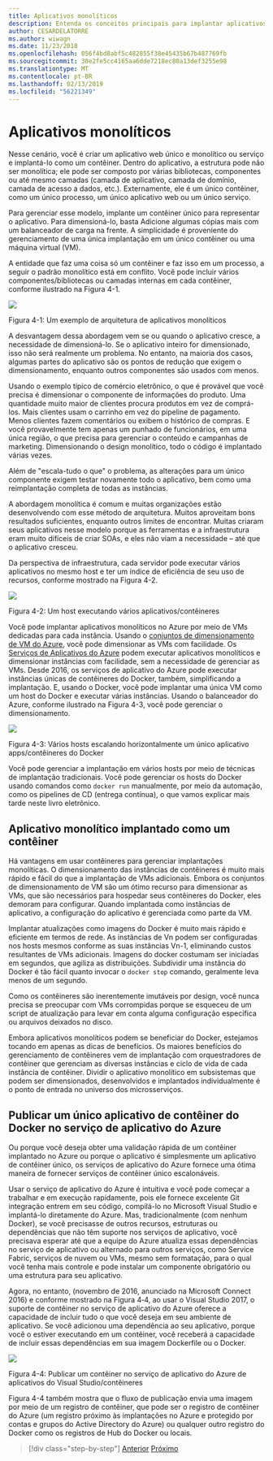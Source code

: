 ```yaml
---
title: Aplicativos monolíticos
description: Entenda os conceitos principais para implantar aplicativos monolíticos em contêineres.
author: CESARDELATORRE
ms.author: wiwagn
ms.date: 11/23/2018
ms.openlocfilehash: 056f4bd8abf5c482855f38e45435b67b487769fb
ms.sourcegitcommit: 30e2fe5cc4165aa6dde7218ec80a13def3255e98
ms.translationtype: MT
ms.contentlocale: pt-BR
ms.lasthandoff: 02/13/2019
ms.locfileid: "56221349"
---
```

# <a name="monolithic-applications"></a>Aplicativos monolíticos

Nesse cenário, você é criar um aplicativo web único e monolítico ou serviço e implantá-lo como um contêiner. Dentro do aplicativo, a estrutura pode não ser monolítica; ele pode ser composto por várias bibliotecas, componentes ou até mesmo camadas (camada de aplicativo, camada de domínio, camada de acesso a dados, etc.). Externamente, ele é um único contêiner, como um único processo, um único aplicativo web ou um único serviço.

Para gerenciar esse modelo, implante um contêiner único para representar o aplicativo. Para dimensioná-lo, basta Adicione algumas cópias mais com um balanceador de carga na frente. A simplicidade é proveniente do gerenciamento de uma única implantação em um único contêiner ou uma máquina virtual (VM).

A entidade que faz uma coisa só um contêiner e faz isso em um processo, a seguir o padrão monolítico está em conflito. Você pode incluir vários componentes/bibliotecas ou camadas internas em cada contêiner, conforme ilustrado na Figura 4-1.

![](./media/image1.png)

Figura 4-1: Um exemplo de arquitetura de aplicativos monolíticos

A desvantagem dessa abordagem vem se ou quando o aplicativo cresce, a necessidade de dimensioná-lo. Se o aplicativo inteiro for dimensionado, isso não será realmente um problema. No entanto, na maioria dos casos, algumas partes do aplicativo são os pontos de redução que exigem o dimensionamento, enquanto outros componentes são usados com menos.

Usando o exemplo típico de comércio eletrônico, o que é provável que você precisa é dimensionar o componente de informações do produto. Uma quantidade muito maior de clientes procura produtos em vez de comprá-los. Mais clientes usam o carrinho em vez do pipeline de pagamento. Menos clientes fazem comentários ou exibem o histórico de compras. E você provavelmente tem apenas um punhado de funcionários, em uma única região, o que precisa para gerenciar o conteúdo e campanhas de marketing. Dimensionando o design monolítico, todo o código é implantado várias vezes.

Além de "escala-tudo o que" o problema, as alterações para um único componente exigem testar novamente todo o aplicativo, bem como uma reimplantação completa de todas as instâncias.

A abordagem monolítica é comum e muitas organizações estão desenvolvendo com esse método de arquitetura. Muitos aproveitam bons resultados suficientes, enquanto outros limites de encontrar. Muitas criaram seus aplicativos nesse modelo porque as ferramentas e a infraestrutura eram muito difíceis de criar SOAs, e eles não viam a necessidade – até que o aplicativo cresceu.

Da perspectiva de infraestrutura, cada servidor pode executar vários aplicativos no mesmo host e ter um índice de eficiência de seu uso de recursos, conforme mostrado na Figura 4-2.

![](./media/image2.png)

Figura 4-2: Um host executando vários aplicativos/contêineres

Você pode implantar aplicativos monolíticos no Azure por meio de VMs dedicadas para cada instância. Usando o [conjuntos de dimensionamento de VM do Azure](https://docs.microsoft.com/azure/virtual-machine-scale-sets/), você pode dimensionar as VMs com facilidade. Os [Serviços de Aplicativos do Azure](https://azure.microsoft.com/services/app-service/) podem executar aplicativos monolíticos e dimensionar instâncias com facilidade, sem a necessidade de gerenciar as VMs. Desde 2016, os serviços de aplicativo do Azure pode executar instâncias únicas de contêineres do Docker, também, simplificando a implantação. E, usando o Docker, você pode implantar uma única VM como um host do Docker e executar várias instâncias. Usando o balanceador do Azure, conforme ilustrado na Figura 4-3, você pode gerenciar o dimensionamento.

![](./media/image3.png)

Figura 4-3: Vários hosts escalando horizontalmente um único aplicativo apps/contêineres do Docker

Você pode gerenciar a implantação em vários hosts por meio de técnicas de implantação tradicionais. Você pode gerenciar os hosts do Docker usando comandos como `docker run` manualmente, por meio da automação, como os pipelines de CD (entrega contínua), o que vamos explicar mais tarde neste livro eletrônico.

## <a name="monolithic-application-deployed-as-a-container"></a>Aplicativo monolítico implantado como um contêiner

Há vantagens em usar contêineres para gerenciar implantações monolíticas. O dimensionamento das instâncias de contêineres é muito mais rápido e fácil do que a implantação de VMs adicionais. Embora os conjuntos de dimensionamento de VM são um ótimo recurso para dimensionar as VMs, que são necessários para hospedar seus contêineres do Docker, eles demoram para configurar. Quando implantada como instâncias de aplicativo, a configuração do aplicativo é gerenciada como parte da VM.

Implantar atualizações como imagens do Docker é muito mais rápido e eficiente em termos de rede. As instâncias de Vn podem ser configuradas nos hosts mesmos conforme as suas instâncias Vn-1, eliminando custos resultantes de VMs adicionais. Imagens do docker costumam ser iniciadas em segundos, que agiliza as distribuições. Subdividir uma instância do Docker é tão fácil quanto invocar o `docker stop` comando, geralmente leva menos de um segundo.

Como os contêineres são inerentemente imutáveis por design, você nunca precisa se preocupar com VMs corrompidas porque se esqueceu de um script de atualização para levar em conta alguma configuração específica ou arquivos deixados no disco.

Embora aplicativos monolíticos podem se beneficiar do Docker, estejamos tocando em apenas as dicas de benefícios. Os maiores benefícios do gerenciamento de contêineres vem de implantação com orquestradores de contêiner que gerenciam as diversas instâncias e ciclo de vida de cada instância de contêiner. Dividir o aplicativo monolítico em subsistemas que podem ser dimensionados, desenvolvidos e implantados individualmente é o ponto de entrada no universo dos microsserviços.

## <a name="publishing-a-single-docker-container-app-to-azure-app-service"></a>Publicar um único aplicativo de contêiner do Docker no serviço de aplicativo do Azure

Ou porque você deseja obter uma validação rápida de um contêiner implantado no Azure ou porque o aplicativo é simplesmente um aplicativo de contêiner único, os serviços de aplicativo do Azure fornece uma ótima maneira de fornecer serviços de contêiner único escalonáveis.

Usar o serviço de aplicativo do Azure é intuitiva e você pode começar a trabalhar e em execução rapidamente, pois ele fornece excelente Git integração entrem em seu código, compilá-lo no Microsoft Visual Studio e implantá-lo diretamente do Azure. Mas, tradicionalmente (com nenhum Docker), se você precisasse de outros recursos, estruturas ou dependências que não têm suporte nos serviços de aplicativo, você precisava esperar até que a equipe do Azure atualiza essas dependências no serviço de aplicativo ou alternado para outros serviços, como Service Fabric, serviços de nuvem ou VMs, mesmo sem formatação, para o qual você tenha mais controle e pode instalar um componente obrigatório ou uma estrutura para seu aplicativo.

Agora, no entanto, (novembro de 2016, anunciado na Microsoft Connect 2016) e conforme mostrado na Figura 4‑4, ao usar o Visual Studio 2017, o suporte de contêiner no serviço de aplicativo do Azure oferece a capacidade de incluir tudo o que você deseja em seu ambiente de aplicativo. Se você adicionou uma dependência ao seu aplicativo, porque você o estiver executando em um contêiner, você receberá a capacidade de incluir essas dependências em sua imagem Dockerfile ou o Docker.

![](./media/image4.png)

Figura 4-4: Publicar um contêiner no serviço de aplicativo do Azure de aplicativos do Visual Studio/contêineres

Figura 4-4 também mostra que o fluxo de publicação envia uma imagem por meio de um registro de contêiner, que pode ser o registro de contêiner do Azure (um registro próximo às implantações no Azure e protegido por contas e grupos do Active Directory do Azure) ou qualquer outro registro do Docker como os registros de Hub do Docker ou locais.

>[!div class="step-by-step"]
>[Anterior](common-container-design-principles.md)
>[Próximo](state-and-data-in-docker-applications.md)